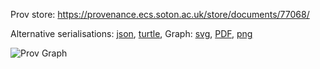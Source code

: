 
Prov store: https://provenance.ecs.soton.ac.uk/store/documents/77068/
	
Alternative serialisations: [json](https://provenance.ecs.soton.ac.uk/store/documents/77068.json), [turtle](https://provenance.ecs.soton.ac.uk/store/documents/77068.ttl), 
Graph: [svg](https://provenance.ecs.soton.ac.uk/store/documents/77068.svg), [PDF](https://provenance.ecs.soton.ac.uk/store/documents/77068.pdf), [png](https://provenance.ecs.soton.ac.uk/store/documents/77068.png)

![Prov Graph](https://provenance.ecs.soton.ac.uk/store/documents/77068.png)

		